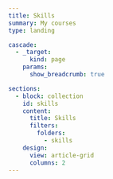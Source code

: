 ```yaml
---
title: Skills
summary: My courses
type: landing

cascade:
  - _target:
      kind: page
    params:
      show_breadcrumb: true

sections:
  - block: collection
    id: skills
    content:
      title: Skills
      filters:
        folders:
          - skills
    design:
      view: article-grid
      columns: 2
---
```

